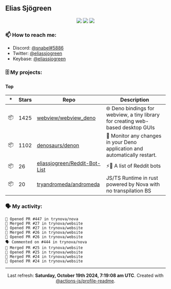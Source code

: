 ## Elias Sjögreen

<p align="center">
  <img src="https://img.shields.io/badge/🎂-dec. 2003-success" />
  <img src="https://img.shields.io/badge/🌎-Stockholm-informational" />
  <img src="https://img.shields.io/badge/👦-He/Him-informational" />
</p>

### 📫 How to reach me:

- Discord: [@snabel#5886](https://discord.com/users/267978757799673866)
- Twitter: [@eliassjogreen](https://twitter.com/eliassjogreen)
- Keybase: [@eliassjogreen](https://keybase.io/eliassjogreen)

### 🗄 My projects:

#### Top
|*|Stars|Repo|Description|
|---|---|---|---|
| 📦 | 1425 | [webview/webview_deno](https://github.com/webview/webview_deno) | 🌐 Deno bindings for webview, a tiny library for creating web-based desktop GUIs |
| 📦 | 1102 | [denosaurs/denon](https://github.com/denosaurs/denon) | 👀 Monitor any changes in your Deno application and automatically restart. |
| 📦 | 26 | [eliassjogreen/Reddit-Bot-List](https://github.com/eliassjogreen/Reddit-Bot-List) | ⚡️🤖 A list of Reddit bots |
| 📦 | 20 | [tryandromeda/andromeda](https://github.com/tryandromeda/andromeda) | JS/TS Runtime in rust powered by Nova with no transpilation BS |

### 🗣 My activity:

```
💪 Opened PR #447 in trynova/nova
🎉 Merged PR #27 in trynova/website
💪 Opened PR #27 in trynova/website
🎉 Merged PR #26 in trynova/website
💪 Opened PR #26 in trynova/website
🗣 Commented on #444 in trynova/nova
🎉 Merged PR #25 in trynova/website
💪 Opened PR #25 in trynova/website
🎉 Merged PR #24 in trynova/website
💪 Opened PR #24 in trynova/website
```

------------
<p align="center">Last refresh: <b>Saturday, October 19th 2024, 7:19:08 am UTC</b>. Created with <a href=https://github.com/marketplace/actions/profile-readme>@actions-js/profile-readme</a>.</p>
